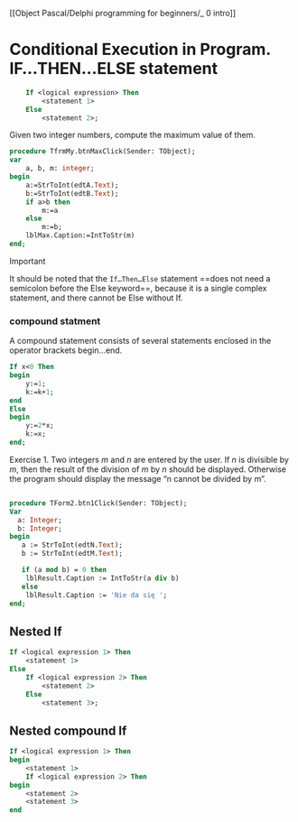 [[Object Pascal/Delphi programming for beginners/_ 0 intro]]

# Conditional Execution in Program. IF…THEN…ELSE statement

```pascal
	If <logical expression> Then
		<statement 1>
	Else
		<statement 2>;
```
Given two integer numbers, compute the maximum value of them.
```pascal
procedure TfrmMy.btnMaxClick(Sender: TObject);
var
	a, b, m: integer;
begin
	a:=StrToInt(edtA.Text);
	b:=StrToInt(edtB.Text);
	if a>b then
		m:=a
	else
		m:=b;
	lblMax.Caption:=IntToStr(m)
end;

```
>[!important]
>It should be noted that the `If…Then…Else` statement ==does not need a
semicolon before the Else keyword==, because it is a single complex statement,
and there cannot be Else without If.

### compound statment
A compound statement consists of several statements enclosed in the operator brackets
begin…end.

```pascal
If x<0 Then
begin
	y:=1;
	k:=k+1;
end
Else
begin
	y:=2*x;
	k:=x;
end;
```

Exercise 1.
Two integers $m$ and $n$ are entered by the user. If $n$ is divisible by $m$, then the result of the division of $m$ by $n$ should be displayed. Otherwise the program should display the message “n cannot be divided by m”.
```pascal

procedure TForm2.btn1Click(Sender: TObject);
Var
  a: Integer;
  b: Integer;
begin
   a := StrToInt(edtN.Text);
   b := StrToInt(edtM.Text);

   if (a mod b) = 0 then
    lblResult.Caption := IntToStr(a div b)
   else
    lblResult.Caption := 'Nie da się ';
end;

```
## Nested If
```pascal
If <logical expression 1> Then
	<statement 1>
Else
	If <logical expression 2> Then
		<statement 2>
	Else
		<statement 3>;
```

## Nested compound If
```pascal
If <logical expression 1> Then
begin
	<statement 1>
	If <logical expression 2> Then
begin
	<statement 2>
	<statement 3>
end
```


